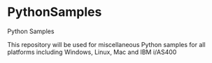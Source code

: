 # PythonSamples
Python Samples

This repository will be used for miscellaneous Python samples for all platforms including Windows, Linux, Mac and IBM i/AS400
